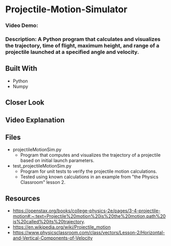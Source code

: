 # Projectile-Motion-Simulator
### Video Demo:
### Description: A Python program that calculates and visualizes the trajectory, time of flight, maximum height, and range of a projectile launched at a specified angle and velocity.

## Built With
* Python
* Numpy

## Closer Look

## Video Explanation

## Files
* projectileMotionSim.py
  * Program that computes and visualizes the trajectory of a projectile based on initial launch parameters.
* test_projectileMotionSim.py
  * Program for unit tests to verify the projectile motion calculations.
  * Tested using known calculations in an example from "the Physics Classroom" lesson 2.

## Resources
* https://openstax.org/books/college-physics-2e/pages/3-4-projectile-motion#:~:text=Projectile%20motion%20is%20the%20motion,path%20is%20called%20its%20trajectory.
* https://en.wikipedia.org/wiki/Projectile_motion
* https://www.physicsclassroom.com/class/vectors/Lesson-2/Horizontal-and-Vertical-Components-of-Velocity
